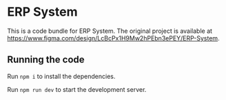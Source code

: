 
  # ERP System

  This is a code bundle for ERP System. The original project is available at https://www.figma.com/design/LcBcPx1H9Mw2hPEbn3ePEY/ERP-System.

  ## Running the code

  Run `npm i` to install the dependencies.

  Run `npm run dev` to start the development server.
  